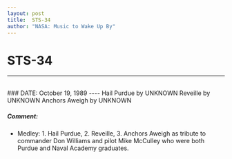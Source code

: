 ```yaml
---
layout: post
title:  STS-34
author: "NASA: Music to Wake Up By"
---
```


# STS-34
----
<br/>
### DATE: October 19, 1989
----
Hail Purdue by UNKNOWN
Reveille by UNKNOWN
Anchors Aweigh by UNKNOWN

##### Comment:
* Medley: 1. Hail Purdue, 2. Reveille, 3. Anchors Aweigh as tribute to commander Don Williams and pilot Mike McCulley who were both Purdue and Naval Academy graduates.

